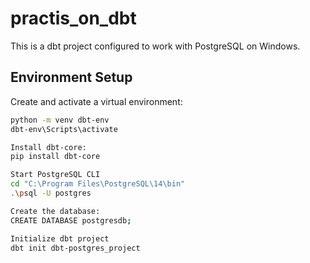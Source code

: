 # practis_on_dbt

This is a dbt project configured to work with PostgreSQL on Windows.

## Environment Setup

Create and activate a virtual environment:
```bash
python -m venv dbt-env
dbt-env\Scripts\activate

Install dbt-core:
pip install dbt-core

Start PostgreSQL CLI
cd "C:\Program Files\PostgreSQL\14\bin"
.\psql -U postgres

Create the database:
CREATE DATABASE postgresdb;

Initialize dbt project
dbt init dbt-postgres_project
